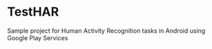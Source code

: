 # TestHAR
Sample project for Human Activity Recognition tasks in Android using Google Play Services

